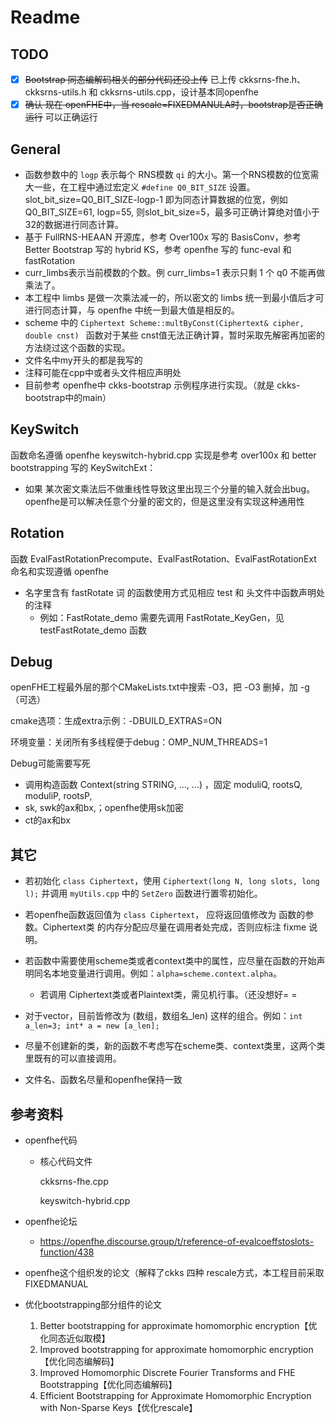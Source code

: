 # Readme

## TODO
- [x] ~~Bootstrap 同态编解码相关的部分代码还没上传~~ 已上传 ckksrns-fhe.h、ckksrns-utils.h 和 ckksrns-utils.cpp，设计基本同openfhe
- [x] ~~确认 现在 openFHE中，当 rescale=FIXEDMANULA时，bootstrap是否正确运行~~ 可以正确运行

## General

- 函数参数中的 `logp` 表示每个 RNS模数 `qi` 的大小。第一个RNS模数的位宽需大一些，在工程中通过宏定义 `#define Q0_BIT_SIZE` 设置。slot_bit_size=Q0_BIT_SIZE-logp-1 即为同态计算数据的位宽，例如 Q0_BIT_SIZE=61, logp=55, 则slot_bit_size=5，最多可正确计算绝对值小于32的数据进行同态计算。
- 基于 FullRNS-HEAAN 开源库，参考 Over100x 写的 BasisConv，参考 Better Bootstrap 写的 hybrid KS，参考 openfhe 写的 func-eval 和 fastRotation
- curr_limbs表示当前模数的个数。例 curr_limbs=1 表示只剩 1 个 q0 不能再做乘法了。
- 本工程中 limbs 是做一次乘法减一的，所以密文的 limbs 统一到最小值后才可进行同态计算，与 openfhe 中统一到最大值是相反的。
- scheme 中的 `Ciphertext Scheme::multByConst(Ciphertext& cipher, double cnst) ` 函数对于某些 cnst值无法正确计算，暂时采取先解密再加密的方法绕过这个函数的实现。
- 文件名中my开头的都是我写的
- 注释可能在cpp中或者头文件相应声明处
- 目前参考 openfhe中 ckks-bootstrap 示例程序进行实现。（就是 ckks-bootstrap中的main）

## KeySwitch

函数命名遵循 openfhe keyswitch-hybrid.cpp
实现是参考 over100x 和 better bootstrapping 写的
KeySwitchExt：

- 如果 某次密文乘法后不做重线性导致这里出现三个分量的输入就会出bug。openfhe是可以解决任意个分量的密文的，但是这里没有实现这种通用性

## Rotation

函数 EvalFastRotationPrecompute、EvalFastRotation、EvalFastRotationExt 命名和实现遵循 openfhe 

- 名字里含有 fastRotate 词 的函数使用方式见相应 test 和 头文件中函数声明处的注释
    - 例如：FastRotate_demo 需要先调用 FastRotate_KeyGen，见 testFastRotate_demo 函数

## Debug

openFHE工程最外层的那个CMakeLists.txt中搜索 -O3，把 -O3 删掉，加 -g（可选）

cmake选项：生成extra示例：-DBUILD_EXTRAS=ON 

环境变量：关闭所有多线程便于debug：OMP_NUM_THREADS=1 

Debug可能需要写死

- 调用构造函数 Context(string STRING,  ..., ...) ，固定 moduliQ, rootsQ, moduliP, rootsP, 
- sk, swk的ax和bx,；openfhe使用sk加密
- ct的ax和bx

## 其它

- 若初始化 `class Ciphertext`，使用 `Ciphertext(long N, long slots, long l);` 并调用 `myUtils.cpp` 中的 `SetZero` 函数进行置零初始化。
- 若openfhe函数返回值为 `class Ciphertext`， 应将返回值修改为 函数的参数。Ciphertext类 的内存分配应尽量在调用者处完成，否则应标注 fixme 说明。
- 若函数中需要使用scheme类或者context类中的属性，应尽量在函数的开始声明同名本地变量进行调用。例如：`alpha=scheme.context.alpha`。
    - 若调用 Ciphertext类或者Plaintext类，需见机行事。（还没想好= =
- 对于vector，目前皆修改为 (数组，数组名_len) 这样的组合。例如：`int a_len=3; int* a = new [a_len];` 

- 尽量不创建新的类，新的函数不考虑写在scheme类、context类里，这两个类里既有的可以直接调用。
- 文件名、函数名尽量和openfhe保持一致
## 参考资料

- openfhe代码

   - 核心代码文件

      ckksrns-fhe.cpp

      keyswitch-hybrid.cpp

- openfhe论坛 

   - https://openfhe.discourse.group/t/reference-of-evalcoeffstoslots-function/438

- openfhe这个组织发的论文（解释了ckks 四种 rescale方式，本工程目前采取 FIXEDMANUAL

- 优化bootstrapping部分组件的论文
   1. Better bootstrapping for approximate homomorphic encryption【优化同态近似取模】
   2. Improved bootstrapping for approximate homomorphic encryption【优化同态编解码】
   3. Improved Homomorphic Discrete Fourier Transforms and FHE Bootstrapping【优化同态编解码】
   4. Efficient Bootstrapping for Approximate Homomorphic Encryption with Non-Sparse Keys【优化rescale】
